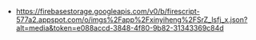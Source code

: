 - https://firebasestorage.googleapis.com/v0/b/firescript-577a2.appspot.com/o/imgs%2Fapp%2Fxinyiheng%2FSrZ_lsfj_x.json?alt=media&token=e088accd-3848-4f80-9b82-31343369c84d
